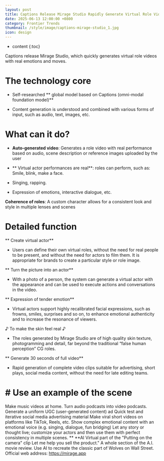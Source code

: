 ```yaml
---
layout: post
title: Captions Release Mirage Studio Rapidly Generate Virtual Role Videos with Real Emotions and Actions
date: 2025-06-13 12:00:00 +0800
category: Frontier Trends
thumbnail: /style/image/captions-mirage-studio_1.jpg
icon: design
---
```

* content
{:toc}

Captions release Mirage Studio, which quickly generates virtual role videos with real emotions and moves.

# The technology core

- Self-researched ** global model based on Captions (omni-modal foundation model)**

- Content generation is understood and combined with various forms of input, such as audio, text, images, etc.

# What can it do?

- **Auto-generated video**: Generates a role video with real performance based on audio, scene description or reference images uploaded by the user

- ** Virtual actor performances are real**: roles can perform, such as:
Smile, blink, make a face.

- Singing, rapping.

- Expression of emotions, interactive dialogue, etc.

**Coherence of roles**: A custom character allows for a consistent look and style in multiple lenses and scenes

# Detailed function #
** Create virtual actor**

- Users can define their own virtual roles, without the need for real people to be present, and without the need for actors to film them. It is appropriate for brands to create a particular style or role image.
 
** Turn the picture into an actor**

- With a photo of a person, the system can generate a virtual actor with the appearance and can be used to execute actions and conversations in the video.

** Expression of tender emotion**

- Virtual actors support highly recalibrated facial expressions, such as frowns, smiles, surprises and so on, to enhance emotional authenticity and to increase the resonance of viewers.

♪ To make the skin feel real ♪

- The roles generated by Mirage Studio are of high quality skin texture, photogramming and detail, far beyond the traditional “false human perception” CG roles.

** Generate 30 seconds of full video**

- Rapid generation of complete video clips suitable for advertising, short plays, social media content, without the need for late editing teams.
 

# # Use an example of the scene #
Make music videos at home.
Turn audio podcasts into video podcasts.
Generate a uniform UGC (user-generated content) ad
Quick test and iterative social media advertising material
Make viral short videos on platforms like TikTok, Reels, etc.
Show complex emotional content with an emotional voice (e.g. singing, dialogue, fun bridging)
Let any story or thought live; customize your actors and then use them with perfect consistency in multiple scenes.
** **AI Virtual part of the "Putting on the camera" clip
Let me help you sell the product."
A whole section of the A.I. movie review.
Use AI to recreate the classic part of Wolves on Wall Street.
Official web address: https://mirage.app

